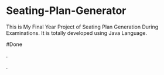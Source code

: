 # Seating-Plan-Generator

This is My Final Year Project of Seating Plan Generation During Examinations. It is totally developed using Java Language.

























































#Done










































































































.




































































































































































































































































































































































































































































































.






































